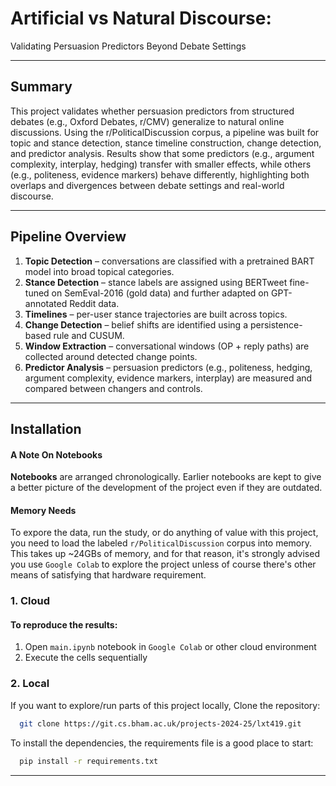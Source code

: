 # Artificial vs Natural Discourse:
Validating Persuasion Predictors Beyond Debate Settings

---
## Summary
This project validates whether persuasion predictors from structured debates (e.g., Oxford Debates, r/CMV) generalize to natural online discussions. Using the r/PoliticalDiscussion corpus, a pipeline was built for topic and stance detection, stance timeline construction, change detection, and predictor analysis. Results show that some predictors (e.g., argument complexity, interplay, hedging) transfer with smaller effects, while others (e.g., politeness, evidence markers) behave differently, highlighting both overlaps and divergences between debate settings and real-world discourse.

---
## Pipeline Overview

1. **Topic Detection** – conversations are classified with a pretrained BART model into broad topical categories.  
2. **Stance Detection** – stance labels are assigned using BERTweet fine-tuned on SemEval-2016 (gold data) and further adapted on GPT-annotated Reddit data.  
3. **Timelines** – per-user stance trajectories are built across topics.  
4. **Change Detection** – belief shifts are identified using a persistence-based rule and CUSUM.  
5. **Window Extraction** – conversational windows (OP + reply paths) are collected around detected change points.  
6. **Predictor Analysis** – persuasion predictors (e.g., politeness, hedging, argument complexity, evidence markers, interplay) are measured and compared between changers and controls.    
---

## Installation

#### A Note On Notebooks
**Notebooks** are arranged chronologically. Earlier notebooks are kept to give a better picture of the development of the project even if they are outdated.

#### Memory Needs
To expore the data, run the study, or do anything of value with this project, you need to load the labeled `r/PoliticalDiscussion` corpus into memory. This takes up ~24GBs of memory, and for that reason, it's strongly advised you use `Google Colab` to explore the project unless of course there's other means of satisfying that hardware requirement.

### 1. Cloud

#### To reproduce the results:
1. Open `main.ipynb` notebook in `Google Colab` or other cloud environment
2. Execute the cells sequentially 

### 2. Local
If you want to explore/run parts of this project locally, 
Clone the repository:
```bash
  git clone https://git.cs.bham.ac.uk/projects-2024-25/lxt419.git
```
To install the dependencies, the requirements file is a good place to start:
```bash
  pip install -r requirements.txt
```
---
